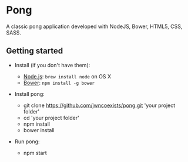 # Pong

A classic pong application developed with NodeJS, Bower, HTML5, CSS, SASS.

## Getting started
* Install (if you don't have them):
    * [Node.js](http://nodejs.org): `brew install node` on OS X
    * [Bower](http://bower.io): `npm install -g bower`

* Install pong:
  * git clone https://github.com/jwncoexists/pong.git 'your project folder'
  * cd 'your project folder'
  * npm install
  * bower install

* Run pong:
  * npm start
